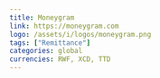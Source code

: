 ```yaml
---
title: Moneygram
link: https://moneygram.com
logo: /assets/i/logos/moneygram.png
tags: ["Remittance"]
categories: global
currencies: RWF, XCD, TTD
---
```

